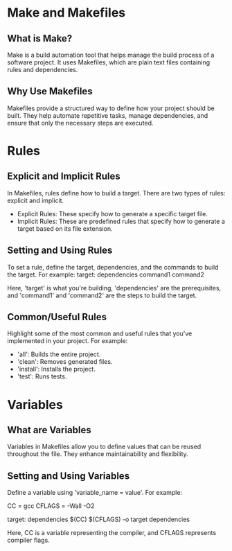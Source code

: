 # Make and Makefiles

## What is Make?

Make is a build automation tool that helps manage the build process of a software project. It uses Makefiles, which are plain text files containing rules and dependencies.

## Why Use Makefiles

Makefiles provide a structured way to define how your project should be built. They help automate repetitive tasks, manage dependencies, and ensure that only the necessary steps are executed.


# Rules

## Explicit and Implicit Rules

In Makefiles, rules define how to build a target. There are two types of rules: explicit and implicit.

- Explicit Rules: These specify how to generate a specific target file.
- Implicit Rules: These are predefined rules that specify how to generate a target based on its file extension.

## Setting and Using Rules

To set a rule, define the target, dependencies, and the commands to build the target. 
For example:
target: dependencies
    command1
    command2

Here, 'target' is what you're building, 'dependencies' are the prerequisites, and 'command1' and 'command2' are the steps to build the target.

## Common/Useful Rules

Highlight some of the most common and useful rules that you've implemented in your project. For example:

- 'all': Builds the entire project.
- 'clean': Removes generated files.
- 'install': Installs the project.
- 'test': Runs tests.

# Variables

## What are Variables

Variables in Makefiles allow you to define values that can be reused throughout the file. They enhance maintainability and flexibility.

## Setting and Using Variables

Define a variable using 'variable_name = value'. For example:

CC = gcc
CFLAGS = -Wall -O2

target: dependencies
    $(CC) $(CFLAGS) -o target dependencies

Here, CC is a variable representing the compiler, and CFLAGS represents compiler flags.
